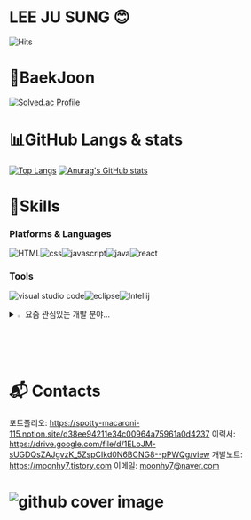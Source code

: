 # LEE JU SUNG 😊
 
![Hits](https://hits.seeyoufarm.com/api/count/incr/badge.svg?url=https%3A%2F%2Fgithub.com%2Fkim-alohalo2&count_bg=%23FFDAC7&title_bg=%23FFADAD&icon=&icon_color=%23E7E7E7&title=hits&edge_flat=false)

# 🏅BaekJoon
[![Solved.ac Profile](http://mazassumnida.wtf/api/v2/generate_badge?boj=wntjd7892)](https://solved.ac/wntjd7892/)

# 📊GitHub Langs & stats
[![Top Langs](https://github-readme-stats.vercel.app/api/top-langs/?username=alohalo2)](https://github.com/anuraghazra/github-readme-stats)
[![Anurag's GitHub stats](https://github-readme-stats.vercel.app/api?username=alohalo2)](https://github.com/anuraghazra/github-readme-stats)

# 💪Skills
### Platforms & Languages
![HTML](https://img.shields.io/badge/HTML-239120?style=for-the-badge&logo=html5&logoColor=white)![css](https://img.shields.io/badge/CSS-239120?&style=for-the-badge&logo=css3&logoColor=white)![javascript](https://img.shields.io/badge/JavaScript-F7DF1E?style=for-the-badge&logo=JavaScript&logoColor=white)![java](https://img.shields.io/badge/Java-ED8B00?style=for-the-badge&logo=openjdk&logoColor=white)![react](https://img.shields.io/badge/React-20232A?style=for-the-badge&logo=react&logoColor=61DAFB)
### Tools
![visual studio code](https://img.shields.io/badge/Visual_Studio_Code-0078D4?style=for-the-badge&logo=visual%20studio%20code&logoColor=white)![eclipse](https://img.shields.io/badge/Eclipse-2C2255?style=for-the-badge&logo=eclipse&logoColor=white)![Intellij](https://img.shields.io/badge/IntelliJ_IDEA-000000.svg?style=for-the-badge&logo=intellij-idea&logoColor=white)

<details>
<summary>
  <img src="https://raw.githubusercontent.com/Tarikul-Islam-Anik/Animated-Fluent-Emojis/master/Emojis/Hand%20gestures/Eyes.png" alt="Eyes" width="2%" /> 요즘 관심있는 개발 분야...
</summary>
   <br>
  
![react](https://img.shields.io/badge/React-20232A?style=for-the-badge&logo=react&logoColor=61DAFB) ![reactnative](https://img.shields.io/badge/React_Native-20232A?style=for-the-badge&logo=react&logoColor=61DAFB) ![javascript](https://img.shields.io/badge/JavaScript-F7DF1E?style=for-the-badge&logo=JavaScript&logoColor=white) 
![jenkins](https://img.shields.io/badge/Jenkins-D24939?style=for-the-badge&logo=Jenkins&logoColor=white) ![docker](https://img.shields.io/badge/docker-%230db7ed.svg?style=for-the-badge&logo=docker&logoColor=white) 

</details>

# :mailbox_with_mail: Contacts
포트폴리오: https://spotty-macaroni-115.notion.site/d38ee94211e34c00964a75961a0d4237
이력서: https://drive.google.com/file/d/1ELoJM-sUGDQsZAJgvzK_5ZspCIkd0N6BCNG8--pPWQg/view
개발노트: https://moonhy7.tistory.com
이메일: moonhy7@naver.com

# ![github cover image](https://github.com/user-attachments/assets/c6c74254-96c3-4f24-a346-53ba5579eb7d)
